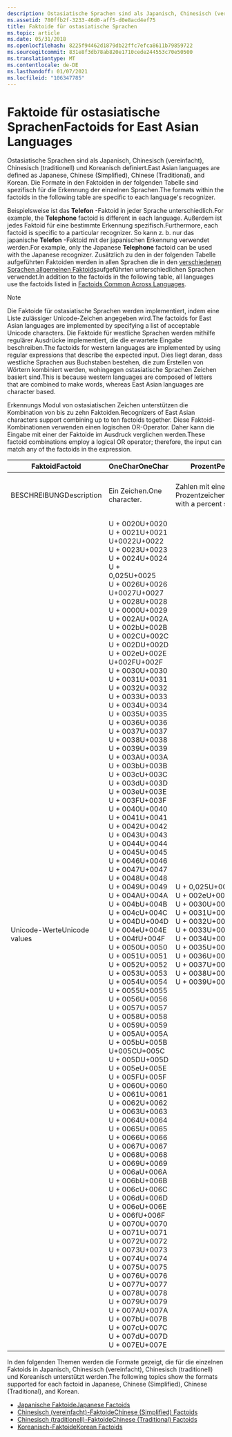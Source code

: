 ```yaml
---
description: Ostasiatische Sprachen sind als Japanisch, Chinesisch (vereinfacht), Chinesisch (traditionell) und Koreanisch definiert.
ms.assetid: 780ffb2f-3233-46d0-aff5-d0e8acd4ef75
title: Faktoide für ostasiatische Sprachen
ms.topic: article
ms.date: 05/31/2018
ms.openlocfilehash: 8225f94462d1879db22ffc7efca8611b79859722
ms.sourcegitcommit: 831e8f3db78ab820e1710cede244553c70e50500
ms.translationtype: MT
ms.contentlocale: de-DE
ms.lasthandoff: 01/07/2021
ms.locfileid: "106347785"
---
```

# <a name="factoids-for-east-asian-languages"></a><span data-ttu-id="22a63-103">Faktoide für ostasiatische Sprachen</span><span class="sxs-lookup"><span data-stu-id="22a63-103">Factoids for East Asian Languages</span></span>

<span data-ttu-id="22a63-104">Ostasiatische Sprachen sind als Japanisch, Chinesisch (vereinfacht), Chinesisch (traditionell) und Koreanisch definiert.</span><span class="sxs-lookup"><span data-stu-id="22a63-104">East Asian languages are defined as Japanese, Chinese (Simplified), Chinese (Traditional), and Korean.</span></span> <span data-ttu-id="22a63-105">Die Formate in den Faktoiden in der folgenden Tabelle sind spezifisch für die Erkennung der einzelnen Sprachen.</span><span class="sxs-lookup"><span data-stu-id="22a63-105">The formats within the factoids in the following table are specific to each language's recognizer.</span></span>

<span data-ttu-id="22a63-106">Beispielsweise ist das **Telefon** -Faktoid in jeder Sprache unterschiedlich.</span><span class="sxs-lookup"><span data-stu-id="22a63-106">For example, the **Telephone** factoid is different in each language.</span></span> <span data-ttu-id="22a63-107">Außerdem ist jedes Faktoid für eine bestimmte Erkennung spezifisch.</span><span class="sxs-lookup"><span data-stu-id="22a63-107">Furthermore, each factoid is specific to a particular recognizer.</span></span> <span data-ttu-id="22a63-108">So kann z. b. nur das japanische **Telefon** -Faktoid mit der japanischen Erkennung verwendet werden.</span><span class="sxs-lookup"><span data-stu-id="22a63-108">For example, only the Japanese **Telephone** factoid can be used with the Japanese recognizer.</span></span> <span data-ttu-id="22a63-109">Zusätzlich zu den in der folgenden Tabelle aufgeführten Faktoiden werden in allen Sprachen die in den [verschiedenen Sprachen allgemeinen Faktoids](factoids-common-across-languages.md)aufgeführten unterschiedlichen Sprachen verwendet.</span><span class="sxs-lookup"><span data-stu-id="22a63-109">In addition to the factoids in the following table, all languages use the factoids listed in [Factoids Common Across Languages](factoids-common-across-languages.md).</span></span>

> [!Note]  
> <span data-ttu-id="22a63-110">Die Faktoide für ostasiatische Sprachen werden implementiert, indem eine Liste zulässiger Unicode-Zeichen angegeben wird.</span><span class="sxs-lookup"><span data-stu-id="22a63-110">The factoids for East Asian languages are implemented by specifying a list of acceptable Unicode characters.</span></span> <span data-ttu-id="22a63-111">Die Faktoide für westliche Sprachen werden mithilfe regulärer Ausdrücke implementiert, die die erwartete Eingabe beschreiben.</span><span class="sxs-lookup"><span data-stu-id="22a63-111">The factoids for western languages are implemented by using regular expressions that describe the expected input.</span></span> <span data-ttu-id="22a63-112">Dies liegt daran, dass westliche Sprachen aus Buchstaben bestehen, die zum Erstellen von Wörtern kombiniert werden, wohingegen ostasiatische Sprachen Zeichen basiert sind.</span><span class="sxs-lookup"><span data-stu-id="22a63-112">This is because western languages are composed of letters that are combined to make words, whereas East Asian languages are character based.</span></span>

 

<span data-ttu-id="22a63-113">Erkennungs Modul von ostasiatischen Zeichen unterstützen die Kombination von bis zu zehn Faktoiden.</span><span class="sxs-lookup"><span data-stu-id="22a63-113">Recognizers of East Asian characters support combining up to ten factoids together.</span></span> <span data-ttu-id="22a63-114">Diese Faktoid-Kombinationen verwenden einen logischen OR-Operator. Daher kann die Eingabe mit einer der Faktoide im Ausdruck verglichen werden.</span><span class="sxs-lookup"><span data-stu-id="22a63-114">These factoid combinations employ a logical OR operator; therefore, the input can match any of the factoids in the expression.</span></span>



| <span data-ttu-id="22a63-115">Faktoid</span><span class="sxs-lookup"><span data-stu-id="22a63-115">Factoid</span></span>                   | <span data-ttu-id="22a63-116">**OneChar**</span><span class="sxs-lookup"><span data-stu-id="22a63-116">**OneChar**</span></span>                                                                                                                                                                                                                                                                                                                                                                                                                                                                                                                                                                                                                                                                                                                                                                                                                                                                                                                                                                                                                                                                                                                                                                                                                                                                                                                                                                                                                                                                                                                                                                                                                                                                                                                                                                   | <span data-ttu-id="22a63-117">**Prozent**</span><span class="sxs-lookup"><span data-stu-id="22a63-117">**Percent**</span></span>                                                                                                                                                                                                             | <span data-ttu-id="22a63-118">**PostalCode**</span><span class="sxs-lookup"><span data-stu-id="22a63-118">**PostalCode**</span></span>                                                                                                                                                                                        | <span data-ttu-id="22a63-119">**UpperChar**</span><span class="sxs-lookup"><span data-stu-id="22a63-119">**UpperChar**</span></span>                                                                                                                                                                                                                                                                                                                                                                                                                                                                       |
|---------------------------|-------------------------------------------------------------------------------------------------------------------------------------------------------------------------------------------------------------------------------------------------------------------------------------------------------------------------------------------------------------------------------------------------------------------------------------------------------------------------------------------------------------------------------------------------------------------------------------------------------------------------------------------------------------------------------------------------------------------------------------------------------------------------------------------------------------------------------------------------------------------------------------------------------------------------------------------------------------------------------------------------------------------------------------------------------------------------------------------------------------------------------------------------------------------------------------------------------------------------------------------------------------------------------------------------------------------------------------------------------------------------------------------------------------------------------------------------------------------------------------------------------------------------------------------------------------------------------------------------------------------------------------------------------------------------------------------------------------------------------------------------------------------------------|-------------------------------------------------------------------------------------------------------------------------------------------------------------------------------------------------------------------------|-------------------------------------------------------------------------------------------------------------------------------------------------------------------------------------------------------|-------------------------------------------------------------------------------------------------------------------------------------------------------------------------------------------------------------------------------------------------------------------------------------------------------------------------------------------------------------------------------------------------------------------------------------------------------------------------------------|
| <span data-ttu-id="22a63-120">BESCHREIBUNG</span><span class="sxs-lookup"><span data-stu-id="22a63-120">Description</span></span><br/>    | <span data-ttu-id="22a63-121">Ein Zeichen.</span><span class="sxs-lookup"><span data-stu-id="22a63-121">One character.</span></span><br/>                                                                                                                                                                                                                                                                                                                                                                                                                                                                                                                                                                                                                                                                                                                                                                                                                                                                                                                                                                                                                                                                                                                                                                                                                                                                                                                                                                                                                                                                                                                                                                                                                                                                                                                                                     | <span data-ttu-id="22a63-122">Zahlen mit einem Prozentzeichen.</span><span class="sxs-lookup"><span data-stu-id="22a63-122">Numbers with a percent symbol.</span></span><br/>                                                                                                                                                                               | <span data-ttu-id="22a63-123">Numerische Postleitzahlen.</span><span class="sxs-lookup"><span data-stu-id="22a63-123">Numerical postal codes.</span></span><br/>                                                                                                                                                                    | <span data-ttu-id="22a63-124">Großbuchstaben lateinische Skript Zeichen.</span><span class="sxs-lookup"><span data-stu-id="22a63-124">Uppercase Latin script characters.</span></span><br/>                                                                                                                                                                                                                                                                                                                                                                                                                                       |
| <span data-ttu-id="22a63-125">Unicode-Werte</span><span class="sxs-lookup"><span data-stu-id="22a63-125">Unicode values</span></span><br/> | <span data-ttu-id="22a63-126">U + 0020</span><span class="sxs-lookup"><span data-stu-id="22a63-126">U+0020</span></span><br/> <span data-ttu-id="22a63-127">U + 0021</span><span class="sxs-lookup"><span data-stu-id="22a63-127">U+0021</span></span><br/> <span data-ttu-id="22a63-128">U+0022</span><span class="sxs-lookup"><span data-stu-id="22a63-128">U+0022</span></span><br/> <span data-ttu-id="22a63-129">U + 0023</span><span class="sxs-lookup"><span data-stu-id="22a63-129">U+0023</span></span><br/> <span data-ttu-id="22a63-130">U + 0024</span><span class="sxs-lookup"><span data-stu-id="22a63-130">U+0024</span></span><br/> <span data-ttu-id="22a63-131">U + 0,025</span><span class="sxs-lookup"><span data-stu-id="22a63-131">U+0025</span></span><br/> <span data-ttu-id="22a63-132">U + 0026</span><span class="sxs-lookup"><span data-stu-id="22a63-132">U+0026</span></span><br/> <span data-ttu-id="22a63-133">U+0027</span><span class="sxs-lookup"><span data-stu-id="22a63-133">U+0027</span></span><br/> <span data-ttu-id="22a63-134">U + 0028</span><span class="sxs-lookup"><span data-stu-id="22a63-134">U+0028</span></span><br/> <span data-ttu-id="22a63-135">U + 0000</span><span class="sxs-lookup"><span data-stu-id="22a63-135">U+0029</span></span><br/> <span data-ttu-id="22a63-136">U + 002A</span><span class="sxs-lookup"><span data-stu-id="22a63-136">U+002A</span></span><br/> <span data-ttu-id="22a63-137">U + 002b</span><span class="sxs-lookup"><span data-stu-id="22a63-137">U+002B</span></span><br/> <span data-ttu-id="22a63-138">U + 002C</span><span class="sxs-lookup"><span data-stu-id="22a63-138">U+002C</span></span><br/> <span data-ttu-id="22a63-139">U + 002D</span><span class="sxs-lookup"><span data-stu-id="22a63-139">U+002D</span></span><br/> <span data-ttu-id="22a63-140">U + 002e</span><span class="sxs-lookup"><span data-stu-id="22a63-140">U+002E</span></span><br/> <span data-ttu-id="22a63-141">U+002F</span><span class="sxs-lookup"><span data-stu-id="22a63-141">U+002F</span></span><br/> <span data-ttu-id="22a63-142">U + 0030</span><span class="sxs-lookup"><span data-stu-id="22a63-142">U+0030</span></span><br/> <span data-ttu-id="22a63-143">U + 0031</span><span class="sxs-lookup"><span data-stu-id="22a63-143">U+0031</span></span><br/> <span data-ttu-id="22a63-144">U + 0032</span><span class="sxs-lookup"><span data-stu-id="22a63-144">U+0032</span></span><br/> <span data-ttu-id="22a63-145">U + 0033</span><span class="sxs-lookup"><span data-stu-id="22a63-145">U+0033</span></span><br/> <span data-ttu-id="22a63-146">U + 0034</span><span class="sxs-lookup"><span data-stu-id="22a63-146">U+0034</span></span><br/> <span data-ttu-id="22a63-147">U + 0035</span><span class="sxs-lookup"><span data-stu-id="22a63-147">U+0035</span></span><br/> <span data-ttu-id="22a63-148">U + 0036</span><span class="sxs-lookup"><span data-stu-id="22a63-148">U+0036</span></span><br/> <span data-ttu-id="22a63-149">U + 0037</span><span class="sxs-lookup"><span data-stu-id="22a63-149">U+0037</span></span><br/> <span data-ttu-id="22a63-150">U + 0038</span><span class="sxs-lookup"><span data-stu-id="22a63-150">U+0038</span></span><br/> <span data-ttu-id="22a63-151">U + 0039</span><span class="sxs-lookup"><span data-stu-id="22a63-151">U+0039</span></span><br/> <span data-ttu-id="22a63-152">U + 003A</span><span class="sxs-lookup"><span data-stu-id="22a63-152">U+003A</span></span><br/> <span data-ttu-id="22a63-153">U + 003b</span><span class="sxs-lookup"><span data-stu-id="22a63-153">U+003B</span></span><br/> <span data-ttu-id="22a63-154">U + 003c</span><span class="sxs-lookup"><span data-stu-id="22a63-154">U+003C</span></span><br/> <span data-ttu-id="22a63-155">U + 003d</span><span class="sxs-lookup"><span data-stu-id="22a63-155">U+003D</span></span><br/> <span data-ttu-id="22a63-156">U + 003e</span><span class="sxs-lookup"><span data-stu-id="22a63-156">U+003E</span></span><br/> <span data-ttu-id="22a63-157">U + 003F</span><span class="sxs-lookup"><span data-stu-id="22a63-157">U+003F</span></span><br/> <span data-ttu-id="22a63-158">U + 0040</span><span class="sxs-lookup"><span data-stu-id="22a63-158">U+0040</span></span><br/> <span data-ttu-id="22a63-159">U + 0041</span><span class="sxs-lookup"><span data-stu-id="22a63-159">U+0041</span></span><br/> <span data-ttu-id="22a63-160">U + 0042</span><span class="sxs-lookup"><span data-stu-id="22a63-160">U+0042</span></span><br/> <span data-ttu-id="22a63-161">U + 0043</span><span class="sxs-lookup"><span data-stu-id="22a63-161">U+0043</span></span><br/> <span data-ttu-id="22a63-162">U + 0044</span><span class="sxs-lookup"><span data-stu-id="22a63-162">U+0044</span></span><br/> <span data-ttu-id="22a63-163">U + 0045</span><span class="sxs-lookup"><span data-stu-id="22a63-163">U+0045</span></span><br/> <span data-ttu-id="22a63-164">U + 0046</span><span class="sxs-lookup"><span data-stu-id="22a63-164">U+0046</span></span><br/> <span data-ttu-id="22a63-165">U + 0047</span><span class="sxs-lookup"><span data-stu-id="22a63-165">U+0047</span></span><br/> <span data-ttu-id="22a63-166">U + 0048</span><span class="sxs-lookup"><span data-stu-id="22a63-166">U+0048</span></span><br/> <span data-ttu-id="22a63-167">U + 0049</span><span class="sxs-lookup"><span data-stu-id="22a63-167">U+0049</span></span><br/> <span data-ttu-id="22a63-168">U + 004A</span><span class="sxs-lookup"><span data-stu-id="22a63-168">U+004A</span></span><br/> <span data-ttu-id="22a63-169">U + 004b</span><span class="sxs-lookup"><span data-stu-id="22a63-169">U+004B</span></span><br/> <span data-ttu-id="22a63-170">U + 004c</span><span class="sxs-lookup"><span data-stu-id="22a63-170">U+004C</span></span><br/> <span data-ttu-id="22a63-171">U + 004D</span><span class="sxs-lookup"><span data-stu-id="22a63-171">U+004D</span></span><br/> <span data-ttu-id="22a63-172">U + 004e</span><span class="sxs-lookup"><span data-stu-id="22a63-172">U+004E</span></span><br/> <span data-ttu-id="22a63-173">U + 004f</span><span class="sxs-lookup"><span data-stu-id="22a63-173">U+004F</span></span><br/> <span data-ttu-id="22a63-174">U + 0050</span><span class="sxs-lookup"><span data-stu-id="22a63-174">U+0050</span></span><br/> <span data-ttu-id="22a63-175">U + 0051</span><span class="sxs-lookup"><span data-stu-id="22a63-175">U+0051</span></span><br/> <span data-ttu-id="22a63-176">U + 0052</span><span class="sxs-lookup"><span data-stu-id="22a63-176">U+0052</span></span><br/> <span data-ttu-id="22a63-177">U + 0053</span><span class="sxs-lookup"><span data-stu-id="22a63-177">U+0053</span></span><br/> <span data-ttu-id="22a63-178">U + 0054</span><span class="sxs-lookup"><span data-stu-id="22a63-178">U+0054</span></span><br/> <span data-ttu-id="22a63-179">U + 0055</span><span class="sxs-lookup"><span data-stu-id="22a63-179">U+0055</span></span><br/> <span data-ttu-id="22a63-180">U + 0056</span><span class="sxs-lookup"><span data-stu-id="22a63-180">U+0056</span></span><br/> <span data-ttu-id="22a63-181">U + 0057</span><span class="sxs-lookup"><span data-stu-id="22a63-181">U+0057</span></span><br/> <span data-ttu-id="22a63-182">U + 0058</span><span class="sxs-lookup"><span data-stu-id="22a63-182">U+0058</span></span><br/> <span data-ttu-id="22a63-183">U + 0059</span><span class="sxs-lookup"><span data-stu-id="22a63-183">U+0059</span></span><br/> <span data-ttu-id="22a63-184">U + 005A</span><span class="sxs-lookup"><span data-stu-id="22a63-184">U+005A</span></span><br/> <span data-ttu-id="22a63-185">U + 005b</span><span class="sxs-lookup"><span data-stu-id="22a63-185">U+005B</span></span><br/> <span data-ttu-id="22a63-186">U+005C</span><span class="sxs-lookup"><span data-stu-id="22a63-186">U+005C</span></span><br/> <span data-ttu-id="22a63-187">U + 005D</span><span class="sxs-lookup"><span data-stu-id="22a63-187">U+005D</span></span><br/> <span data-ttu-id="22a63-188">U + 005e</span><span class="sxs-lookup"><span data-stu-id="22a63-188">U+005E</span></span><br/> <span data-ttu-id="22a63-189">U + 005F</span><span class="sxs-lookup"><span data-stu-id="22a63-189">U+005F</span></span><br/> <span data-ttu-id="22a63-190">U + 0060</span><span class="sxs-lookup"><span data-stu-id="22a63-190">U+0060</span></span><br/> <span data-ttu-id="22a63-191">U + 0061</span><span class="sxs-lookup"><span data-stu-id="22a63-191">U+0061</span></span><br/> <span data-ttu-id="22a63-192">U + 0062</span><span class="sxs-lookup"><span data-stu-id="22a63-192">U+0062</span></span><br/> <span data-ttu-id="22a63-193">U + 0063</span><span class="sxs-lookup"><span data-stu-id="22a63-193">U+0063</span></span><br/> <span data-ttu-id="22a63-194">U + 0064</span><span class="sxs-lookup"><span data-stu-id="22a63-194">U+0064</span></span><br/> <span data-ttu-id="22a63-195">U + 0065</span><span class="sxs-lookup"><span data-stu-id="22a63-195">U+0065</span></span><br/> <span data-ttu-id="22a63-196">U + 0066</span><span class="sxs-lookup"><span data-stu-id="22a63-196">U+0066</span></span><br/> <span data-ttu-id="22a63-197">U + 0067</span><span class="sxs-lookup"><span data-stu-id="22a63-197">U+0067</span></span><br/> <span data-ttu-id="22a63-198">U + 0068</span><span class="sxs-lookup"><span data-stu-id="22a63-198">U+0068</span></span><br/> <span data-ttu-id="22a63-199">U + 0069</span><span class="sxs-lookup"><span data-stu-id="22a63-199">U+0069</span></span><br/> <span data-ttu-id="22a63-200">U + 006a</span><span class="sxs-lookup"><span data-stu-id="22a63-200">U+006A</span></span><br/> <span data-ttu-id="22a63-201">U + 006b</span><span class="sxs-lookup"><span data-stu-id="22a63-201">U+006B</span></span><br/> <span data-ttu-id="22a63-202">U + 006c</span><span class="sxs-lookup"><span data-stu-id="22a63-202">U+006C</span></span><br/> <span data-ttu-id="22a63-203">U + 006d</span><span class="sxs-lookup"><span data-stu-id="22a63-203">U+006D</span></span><br/> <span data-ttu-id="22a63-204">U + 006e</span><span class="sxs-lookup"><span data-stu-id="22a63-204">U+006E</span></span><br/> <span data-ttu-id="22a63-205">U + 006f</span><span class="sxs-lookup"><span data-stu-id="22a63-205">U+006F</span></span><br/> <span data-ttu-id="22a63-206">U + 0070</span><span class="sxs-lookup"><span data-stu-id="22a63-206">U+0070</span></span><br/> <span data-ttu-id="22a63-207">U + 0071</span><span class="sxs-lookup"><span data-stu-id="22a63-207">U+0071</span></span><br/> <span data-ttu-id="22a63-208">U + 0072</span><span class="sxs-lookup"><span data-stu-id="22a63-208">U+0072</span></span><br/> <span data-ttu-id="22a63-209">U + 0073</span><span class="sxs-lookup"><span data-stu-id="22a63-209">U+0073</span></span><br/> <span data-ttu-id="22a63-210">U + 0074</span><span class="sxs-lookup"><span data-stu-id="22a63-210">U+0074</span></span><br/> <span data-ttu-id="22a63-211">U + 0075</span><span class="sxs-lookup"><span data-stu-id="22a63-211">U+0075</span></span><br/> <span data-ttu-id="22a63-212">U + 0076</span><span class="sxs-lookup"><span data-stu-id="22a63-212">U+0076</span></span><br/> <span data-ttu-id="22a63-213">U + 0077</span><span class="sxs-lookup"><span data-stu-id="22a63-213">U+0077</span></span><br/> <span data-ttu-id="22a63-214">U + 0078</span><span class="sxs-lookup"><span data-stu-id="22a63-214">U+0078</span></span><br/> <span data-ttu-id="22a63-215">U + 0079</span><span class="sxs-lookup"><span data-stu-id="22a63-215">U+0079</span></span><br/> <span data-ttu-id="22a63-216">U + 007A</span><span class="sxs-lookup"><span data-stu-id="22a63-216">U+007A</span></span><br/> <span data-ttu-id="22a63-217">U + 007b</span><span class="sxs-lookup"><span data-stu-id="22a63-217">U+007B</span></span><br/> <span data-ttu-id="22a63-218">U + 007c</span><span class="sxs-lookup"><span data-stu-id="22a63-218">U+007C</span></span><br/> <span data-ttu-id="22a63-219">U + 007d</span><span class="sxs-lookup"><span data-stu-id="22a63-219">U+007D</span></span><br/> <span data-ttu-id="22a63-220">U + 007E</span><span class="sxs-lookup"><span data-stu-id="22a63-220">U+007E</span></span><br/> | <span data-ttu-id="22a63-221">U + 0,025</span><span class="sxs-lookup"><span data-stu-id="22a63-221">U+0025</span></span><br/> <span data-ttu-id="22a63-222">U + 002e</span><span class="sxs-lookup"><span data-stu-id="22a63-222">U+002E</span></span><br/> <span data-ttu-id="22a63-223">U + 0030</span><span class="sxs-lookup"><span data-stu-id="22a63-223">U+0030</span></span><br/> <span data-ttu-id="22a63-224">U + 0031</span><span class="sxs-lookup"><span data-stu-id="22a63-224">U+0031</span></span><br/> <span data-ttu-id="22a63-225">U + 0032</span><span class="sxs-lookup"><span data-stu-id="22a63-225">U+0032</span></span><br/> <span data-ttu-id="22a63-226">U + 0033</span><span class="sxs-lookup"><span data-stu-id="22a63-226">U+0033</span></span><br/> <span data-ttu-id="22a63-227">U + 0034</span><span class="sxs-lookup"><span data-stu-id="22a63-227">U+0034</span></span><br/> <span data-ttu-id="22a63-228">U + 0035</span><span class="sxs-lookup"><span data-stu-id="22a63-228">U+0035</span></span><br/> <span data-ttu-id="22a63-229">U + 0036</span><span class="sxs-lookup"><span data-stu-id="22a63-229">U+0036</span></span><br/> <span data-ttu-id="22a63-230">U + 0037</span><span class="sxs-lookup"><span data-stu-id="22a63-230">U+0037</span></span><br/> <span data-ttu-id="22a63-231">U + 0038</span><span class="sxs-lookup"><span data-stu-id="22a63-231">U+0038</span></span><br/> <span data-ttu-id="22a63-232">U + 0039</span><span class="sxs-lookup"><span data-stu-id="22a63-232">U+0039</span></span><br/> | <span data-ttu-id="22a63-233">U + 002D</span><span class="sxs-lookup"><span data-stu-id="22a63-233">U+002D</span></span><br/> <span data-ttu-id="22a63-234">U + 0030</span><span class="sxs-lookup"><span data-stu-id="22a63-234">U+0030</span></span><br/> <span data-ttu-id="22a63-235">U + 0031</span><span class="sxs-lookup"><span data-stu-id="22a63-235">U+0031</span></span><br/> <span data-ttu-id="22a63-236">U + 0032</span><span class="sxs-lookup"><span data-stu-id="22a63-236">U+0032</span></span><br/> <span data-ttu-id="22a63-237">U + 0033</span><span class="sxs-lookup"><span data-stu-id="22a63-237">U+0033</span></span><br/> <span data-ttu-id="22a63-238">U + 0034</span><span class="sxs-lookup"><span data-stu-id="22a63-238">U+0034</span></span><br/> <span data-ttu-id="22a63-239">U + 0035</span><span class="sxs-lookup"><span data-stu-id="22a63-239">U+0035</span></span><br/> <span data-ttu-id="22a63-240">U + 0036</span><span class="sxs-lookup"><span data-stu-id="22a63-240">U+0036</span></span><br/> <span data-ttu-id="22a63-241">U + 0037</span><span class="sxs-lookup"><span data-stu-id="22a63-241">U+0037</span></span><br/> <span data-ttu-id="22a63-242">U + 0038</span><span class="sxs-lookup"><span data-stu-id="22a63-242">U+0038</span></span><br/> <span data-ttu-id="22a63-243">U + 0039</span><span class="sxs-lookup"><span data-stu-id="22a63-243">U+0039</span></span><br/> | <span data-ttu-id="22a63-244">U + 0041</span><span class="sxs-lookup"><span data-stu-id="22a63-244">U+0041</span></span><br/> <span data-ttu-id="22a63-245">U + 0042</span><span class="sxs-lookup"><span data-stu-id="22a63-245">U+0042</span></span><br/> <span data-ttu-id="22a63-246">U + 0043</span><span class="sxs-lookup"><span data-stu-id="22a63-246">U+0043</span></span><br/> <span data-ttu-id="22a63-247">U + 0044</span><span class="sxs-lookup"><span data-stu-id="22a63-247">U+0044</span></span><br/> <span data-ttu-id="22a63-248">U + 0045</span><span class="sxs-lookup"><span data-stu-id="22a63-248">U+0045</span></span><br/> <span data-ttu-id="22a63-249">U + 0046</span><span class="sxs-lookup"><span data-stu-id="22a63-249">U+0046</span></span><br/> <span data-ttu-id="22a63-250">U + 0047</span><span class="sxs-lookup"><span data-stu-id="22a63-250">U+0047</span></span><br/> <span data-ttu-id="22a63-251">U + 0048</span><span class="sxs-lookup"><span data-stu-id="22a63-251">U+0048</span></span><br/> <span data-ttu-id="22a63-252">U + 0049</span><span class="sxs-lookup"><span data-stu-id="22a63-252">U+0049</span></span><br/> <span data-ttu-id="22a63-253">U + 004A</span><span class="sxs-lookup"><span data-stu-id="22a63-253">U+004A</span></span><br/> <span data-ttu-id="22a63-254">U + 004b</span><span class="sxs-lookup"><span data-stu-id="22a63-254">U+004B</span></span><br/> <span data-ttu-id="22a63-255">U + 004c</span><span class="sxs-lookup"><span data-stu-id="22a63-255">U+004C</span></span><br/> <span data-ttu-id="22a63-256">U + 004D</span><span class="sxs-lookup"><span data-stu-id="22a63-256">U+004D</span></span><br/> <span data-ttu-id="22a63-257">U + 004e</span><span class="sxs-lookup"><span data-stu-id="22a63-257">U+004E</span></span><br/> <span data-ttu-id="22a63-258">U + 004f</span><span class="sxs-lookup"><span data-stu-id="22a63-258">U+004F</span></span><br/> <span data-ttu-id="22a63-259">U + 0050</span><span class="sxs-lookup"><span data-stu-id="22a63-259">U+0050</span></span><br/> <span data-ttu-id="22a63-260">U + 0051</span><span class="sxs-lookup"><span data-stu-id="22a63-260">U+0051</span></span><br/> <span data-ttu-id="22a63-261">U + 0052</span><span class="sxs-lookup"><span data-stu-id="22a63-261">U+0052</span></span><br/> <span data-ttu-id="22a63-262">U + 0053</span><span class="sxs-lookup"><span data-stu-id="22a63-262">U+0053</span></span><br/> <span data-ttu-id="22a63-263">U + 0054</span><span class="sxs-lookup"><span data-stu-id="22a63-263">U+0054</span></span><br/> <span data-ttu-id="22a63-264">U + 0055</span><span class="sxs-lookup"><span data-stu-id="22a63-264">U+0055</span></span><br/> <span data-ttu-id="22a63-265">U + 0056</span><span class="sxs-lookup"><span data-stu-id="22a63-265">U+0056</span></span><br/> <span data-ttu-id="22a63-266">U + 0057</span><span class="sxs-lookup"><span data-stu-id="22a63-266">U+0057</span></span><br/> <span data-ttu-id="22a63-267">U + 0058</span><span class="sxs-lookup"><span data-stu-id="22a63-267">U+0058</span></span><br/> <span data-ttu-id="22a63-268">U + 0059</span><span class="sxs-lookup"><span data-stu-id="22a63-268">U+0059</span></span><br/> <span data-ttu-id="22a63-269">U + 005A</span><span class="sxs-lookup"><span data-stu-id="22a63-269">U+005A</span></span><br/> |



 

<span data-ttu-id="22a63-270">In den folgenden Themen werden die Formate gezeigt, die für die einzelnen Faktoids in Japanisch, Chinesisch (vereinfacht), Chinesisch (traditionell) und Koreanisch unterstützt werden.</span><span class="sxs-lookup"><span data-stu-id="22a63-270">The following topics show the formats supported for each factoid in Japanese, Chinese (Simplified), Chinese (Traditional), and Korean.</span></span>

-   [<span data-ttu-id="22a63-271">Japanische Faktoide</span><span class="sxs-lookup"><span data-stu-id="22a63-271">Japanese Factoids</span></span>](japanese-factoids.md)
-   [<span data-ttu-id="22a63-272">Chinesisch (vereinfacht)-Faktoide</span><span class="sxs-lookup"><span data-stu-id="22a63-272">Chinese (Simplified) Factoids</span></span>](chinese--simplified--factoids.md)
-   [<span data-ttu-id="22a63-273">Chinesisch (traditionell)-Faktoide</span><span class="sxs-lookup"><span data-stu-id="22a63-273">Chinese (Traditional) Factoids</span></span>](chinese--traditional--factoids.md)
-   [<span data-ttu-id="22a63-274">Koreanisch-Faktoide</span><span class="sxs-lookup"><span data-stu-id="22a63-274">Korean Factoids</span></span>](korean-factoids.md)

 

 




